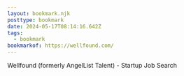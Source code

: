 ```yaml
---
layout: bookmark.njk
posttype: bookmark
date: 2024-05-17T08:14:16.642Z
tags:
  - bookmark
bookmarkof: https://wellfound.com/
---
```

Wellfound (formerly AngelList Talent) - Startup Job Search
